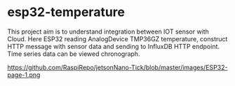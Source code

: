 # esp32-temperature

This project aim is to understand integration between IOT sensor with Cloud.  Here ESP32 reading AnalogDevice TMP36GZ temperature, construct HTTP message with sensor data and sending to 
InfluxDB HTTP endpoint. Time series data can be viewed  chronograph.

https://github.com/RaspiRepo/jetsonNano-Tick/blob/master/images/ESP32-page-1.png